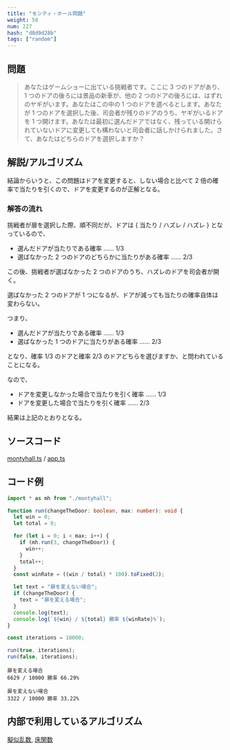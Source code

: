 ```yaml
---
title: "モンティ・ホール問題"
weight: 50
num: 227
hash: "d8d9d28b"
tags: ["random"]
---
```


## 問題

> あなたはゲームショーに出ている挑戦者です。ここに 3 つのドアがあり、1 つのドアの後ろには景品の新車が、他の 2 つのドアの後ろには、はずれのヤギがいます。あなたはこの中の 1 つのドアを選べるとします。あなたが 1 つのドアを選択した後、司会者が残りのドアのうち、ヤギがいるドアを 1 つ開けます。あなたは最初に選んだドアではなく、残っている開けられていないドアに変更しても構わないと司会者に話しかけられました。さて、あなたはどちらのドアを選択しますか？

## 解説/アルゴリズム

結論からいうと、この問題はドアを変更すると、しない場合と比べて 2 倍の確率で当たりを引くので、ドアを変更するのが正解となる。

### 解答の流れ

挑戦者が扉を選択した際、順不同だが、ドアは { 当たり / ハズレ / ハズレ } となっているので、

- 選んだドアが当たりである確率 ...... 1/3
- 選ばなかった 2 つのドアのどちらかに当たりがある確率 ...... 2/3

この後、挑戦者が選ばなかった 2 つのドアのうち、ハズレのドアを司会者が開く。

選ばなかった 2 つのドアが 1 つになるが、ドアが減っても当たりの確率自体は変わらない。

つまり、

- 選んだドアが当たりである確率 ...... 1/3
- 選ばなかった 1 つのドアに当たりがある確率 ...... 2/3

となり、確率 1/3 のドアと確率 2/3 のドアどちらを選びますか、と問われていることになる。

なので、

- ドアを変更しなかった場合で当たりを引く確率 ...... 1/3
- ドアを変更した場合で当たりを引く確率 ...... 2/3

結果は上記のとおりとなる。

## ソースコード

[montyhall.ts](./static/code/d8d9d28b/montyhall.ts) / [app.ts](./static/code/d8d9d28b/app.ts)

## コード例

```typescript
import * as mh from "./montyhall";

function run(changeTheDoor: boolean, max: number): void {
  let win = 0;
  let total = 0;

  for (let i = 0; i < max; i++) {
    if (mh.run(3, changeTheDoor)) {
      win++;
    }
    total++;
  }
  const winRate = ((win / total) * 100).toFixed(2);

  let text = "扉を変えない場合";
  if (changeTheDoor) {
    text = "扉を変える場合";
  }
  console.log(text);
  console.log(`${win} / ${total} 勝率 ${winRate}%`);
}

const iterations = 10000;

run(true, iterations);
run(false, iterations);
```

```text
扉を変える場合
6629 / 10000 勝率 66.29%

扉を変えない場合
3322 / 10000 勝率 33.22%
```

## 内部で利用しているアルゴリズム

[擬似乱数](/e14deb99), [床関数](/0fd2eac9)
